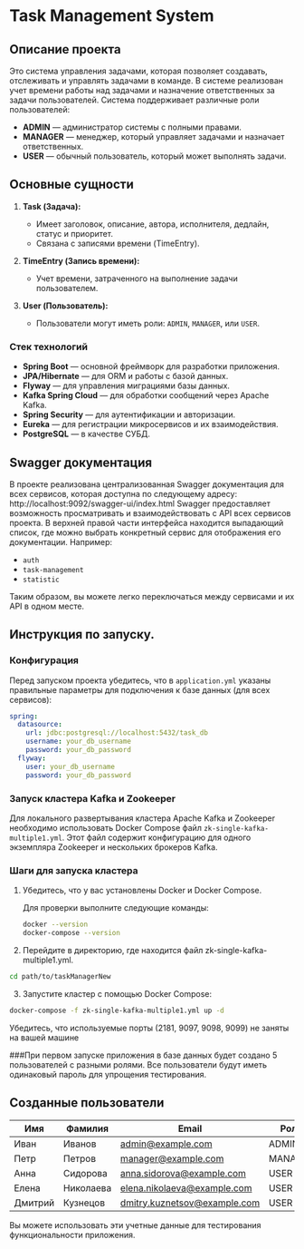 # Task Management System

## Описание проекта

Это система управления задачами, которая позволяет создавать, отслеживать и управлять задачами в команде. В системе реализован учет времени работы над задачами и назначение ответственных за задачи пользователей. Система поддерживает различные роли пользователей:

- **ADMIN** — администратор системы с полными правами.
- **MANAGER** — менеджер, который управляет задачами и назначает ответственных.
- **USER** — обычный пользователь, который может выполнять задачи.

## Основные сущности

1. **Task (Задача):**
   - Имеет заголовок, описание, автора, исполнителя, дедлайн, статус и приоритет.
   - Связана с записями времени (TimeEntry).

2. **TimeEntry (Запись времени):**
   - Учет времени, затраченного на выполнение задачи пользователем.

3. **User (Пользователь):**
   - Пользователи могут иметь роли: `ADMIN`, `MANAGER`, или `USER`.


### Стек технологий
- **Spring Boot** — основной фреймворк для разработки приложения.
- **JPA/Hibernate** — для ORM и работы с базой данных.
- **Flyway** — для управления миграциями базы данных.
- **Kafka Spring Cloud** — для обработки сообщений через Apache Kafka.
- **Spring Security** — для аутентификации и авторизации.
- **Eureka** — для регистрации микросервисов и их взаимодействия.
- **PostgreSQL** — в качестве СУБД.


## Swagger документация
В проекте реализована централизованная Swagger документация для всех сервисов, которая доступна по следующему адресу: http://localhost:9092/swagger-ui/index.html
Swagger предоставляет возможность просматривать и взаимодействовать с API всех сервисов проекта. В верхней правой части интерфейса находится выпадающий список, где можно выбрать конкретный сервис для отображения его документации. Например:
- `auth`
- `task-management`
- `statistic`

Таким образом, вы можете легко переключаться между сервисами и их API в одном месте. 



## Инструкция по запуску.
### Конфигурация 
Перед запуском проекта убедитесь, что в `application.yml` указаны правильные параметры для подключения к базе данных (для всех сервисов):

```yaml
spring:
  datasource:
    url: jdbc:postgresql://localhost:5432/task_db
    username: your_db_username
    password: your_db_password
  flyway:
    user: your_db_username
    password: your_db_password
```

### Запуск кластера Kafka и Zookeeper

Для локального развертывания кластера Apache Kafka и Zookeeper необходимо использовать Docker Compose файл `zk-single-kafka-multiple1.yml`. Этот файл содержит конфигурацию для одного экземпляра Zookeeper и нескольких брокеров Kafka.

### Шаги для запуска кластера

1. Убедитесь, что у вас установлены Docker и Docker Compose.
   
   Для проверки выполните следующие команды:

   ```bash
   docker --version
   docker-compose --version
   ```
2. Перейдите в директорию, где находится файл zk-single-kafka-multiple1.yml. 
```bash
cd path/to/taskManagerNew
```
3. Запустите кластер с помощью Docker Compose:
```bash
docker-compose -f zk-single-kafka-multiple1.yml up -d
```
Убедитесь, что используемые порты (2181, 9097, 9098, 9099) не заняты на вашей машине

###При первом запуске приложения в базе данных будет создано 5 пользователей с разными ролями. Все пользователи будут иметь одинаковый пароль для упрощения тестирования.

## Созданные пользователи

| Имя          | Фамилия      | Email                         | Роль   | Пароль             |
|--------------|--------------|-------------------------------|--------|--------------------|
| Иван         | Иванов      | admin@example.com            | ADMIN  | Password1998!@     |
| Петр         | Петров      | manager@example.com          | MANAGER| Password1998!@     |
| Анна         | Сидорова    | anna.sidorova@example.com    | USER   | Password1998!@     |
| Елена        | Николаева   | elena.nikolaeva@example.com  | USER   | Password1998!@     |
| Дмитрий      | Кузнецов    | dmitry.kuznetsov@example.com  | USER   | Password1998!@     |

Вы можете использовать эти учетные данные для тестирования функциональности приложения.
